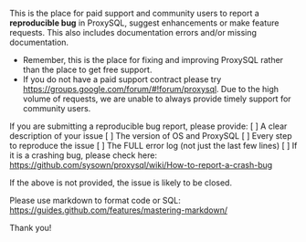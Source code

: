 This is the place for paid support and community users to report a **reproducible bug** in ProxySQL, suggest enhancements or make feature requests. This also includes documentation errors and/or missing documentation. 

* Remember, this is the place for fixing and improving ProxySQL rather than the place to get free support. 
* If you do not have a paid support contract please try https://groups.google.com/forum/#!forum/proxysql. Due to the high volume of requests, we are unable to always provide timely support for community users.

If you are submitting a reproducible bug report, please provide:
[ ] A clear description of your issue
[ ] The version of OS and ProxySQL
[ ] Every step to reproduce the issue
[ ] The FULL error log (not just the last few lines)
[ ] If it is a crashing bug, please check here: https://github.com/sysown/proxysql/wiki/How-to-report-a-crash-bug

If the above is not provided, the issue is likely to be closed.

Please use markdown to format code or SQL: https://guides.github.com/features/mastering-markdown/

Thank you!
